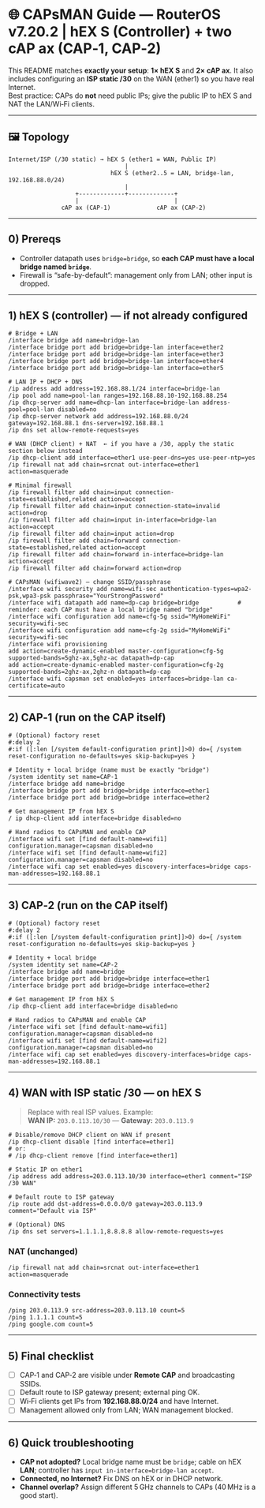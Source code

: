 # 🌐 CAPsMAN Guide — RouterOS **v7.20.2** | **hEX S** (Controller) + **two cAP ax** (CAP‑1, CAP‑2)

This README matches **exactly your setup**: **1× hEX S** and **2× cAP ax**. It also includes configuring an **ISP static /30** on the WAN (ether1) so you have real Internet.  
Best practice: CAPs do **not** need public IPs; give the public IP to hEX S and NAT the LAN/Wi‑Fi clients.

---

## 🖼️ Topology
```
Internet/ISP (/30 static) → hEX S (ether1 = WAN, Public IP)
                                 |
                             hEX S (ether2..5 = LAN, bridge-lan, 192.168.88.0/24)
                                 |
                   +-------------+-------------+
                   |                           |
               cAP ax (CAP-1)             cAP ax (CAP-2)
```

---

## 0) Prereqs
- Controller datapath uses `bridge=bridge`, so **each CAP must have a local bridge named `bridge`**.
- Firewall is “safe-by-default”: management only from LAN; other input is dropped.

---

## 1) hEX S (controller) — if not already configured
```rsc
# Bridge + LAN
/interface bridge add name=bridge-lan
/interface bridge port add bridge=bridge-lan interface=ether2
/interface bridge port add bridge=bridge-lan interface=ether3
/interface bridge port add bridge=bridge-lan interface=ether4
/interface bridge port add bridge=bridge-lan interface=ether5

# LAN IP + DHCP + DNS
/ip address add address=192.168.88.1/24 interface=bridge-lan
/ip pool add name=pool-lan ranges=192.168.88.10-192.168.88.254
/ip dhcp-server add name=dhcp-lan interface=bridge-lan address-pool=pool-lan disabled=no
/ip dhcp-server network add address=192.168.88.0/24 gateway=192.168.88.1 dns-server=192.168.88.1
/ip dns set allow-remote-requests=yes

# WAN (DHCP client) + NAT  ← if you have a /30, apply the static section below instead
/ip dhcp-client add interface=ether1 use-peer-dns=yes use-peer-ntp=yes
/ip firewall nat add chain=srcnat out-interface=ether1 action=masquerade

# Minimal firewall
/ip firewall filter add chain=input connection-state=established,related action=accept
/ip firewall filter add chain=input connection-state=invalid action=drop
/ip firewall filter add chain=input in-interface=bridge-lan action=accept
/ip firewall filter add chain=input action=drop
/ip firewall filter add chain=forward connection-state=established,related action=accept
/ip firewall filter add chain=forward in-interface=bridge-lan action=accept
/ip firewall filter add chain=forward action=drop

# CAPsMAN (wifiwave2) — change SSID/passphrase
/interface wifi security add name=wifi-sec authentication-types=wpa2-psk,wpa3-psk passphrase="YourStrongPassword"
/interface wifi datapath add name=dp-cap bridge=bridge           # reminder: each CAP must have a local bridge named "bridge"
/interface wifi configuration add name=cfg-5g ssid="MyHomeWiFi" security=wifi-sec
/interface wifi configuration add name=cfg-2g ssid="MyHomeWiFi" security=wifi-sec
/interface wifi provisioning
add action=create-dynamic-enabled master-configuration=cfg-5g supported-bands=5ghz-ax,5ghz-ac datapath=dp-cap
add action=create-dynamic-enabled master-configuration=cfg-2g supported-bands=2ghz-ax,2ghz-n datapath=dp-cap
/interface wifi capsman set enabled=yes interfaces=bridge-lan ca-certificate=auto
```

---

## 2) CAP‑1 (run on the CAP itself)
```rsc
# (Optional) factory reset
#:delay 2
#:if ([:len [/system default-configuration print]]>0) do={ /system reset-configuration no-defaults=yes skip-backup=yes }

# Identity + local bridge (name must be exactly "bridge")
/system identity set name=CAP-1
/interface bridge add name=bridge
/interface bridge port add bridge=bridge interface=ether1
/interface bridge port add bridge=bridge interface=ether2

# Get management IP from hEX S
/ ip dhcp-client add interface=bridge disabled=no

# Hand radios to CAPsMAN and enable CAP
/interface wifi set [find default-name=wifi1] configuration.manager=capsman disabled=no
/interface wifi set [find default-name=wifi2] configuration.manager=capsman disabled=no
/interface wifi cap set enabled=yes discovery-interfaces=bridge caps-man-addresses=192.168.88.1
```

---

## 3) CAP‑2 (run on the CAP itself)
```rsc
# (Optional) factory reset
#:delay 2
#:if ([:len [/system default-configuration print]]>0) do={ /system reset-configuration no-defaults=yes skip-backup=yes }

# Identity + local bridge
/system identity set name=CAP-2
/interface bridge add name=bridge
/interface bridge port add bridge=bridge interface=ether1
/interface bridge port add bridge=bridge interface=ether2

# Get management IP from hEX S
/ip dhcp-client add interface=bridge disabled=no

# Hand radios to CAPsMAN and enable CAP
/interface wifi set [find default-name=wifi1] configuration.manager=capsman disabled=no
/interface wifi set [find default-name=wifi2] configuration.manager=capsman disabled=no
/interface wifi cap set enabled=yes discovery-interfaces=bridge caps-man-addresses=192.168.88.1
```

---

## 4) WAN with ISP **static /30** — on hEX S
> Replace with real ISP values. Example:  
> **WAN IP:** `203.0.113.10/30` — **Gateway:** `203.0.113.9`

```rsc
# Disable/remove DHCP client on WAN if present
/ip dhcp-client disable [find interface=ether1]
# or:
# /ip dhcp-client remove [find interface=ether1]

# Static IP on ether1
/ip address add address=203.0.113.10/30 interface=ether1 comment="ISP /30 WAN"

# Default route to ISP gateway
/ip route add dst-address=0.0.0.0/0 gateway=203.0.113.9 comment="Default via ISP"

# (Optional) DNS
/ip dns set servers=1.1.1.1,8.8.8.8 allow-remote-requests=yes
```

### NAT (unchanged)
```rsc
/ip firewall nat add chain=srcnat out-interface=ether1 action=masquerade
```

### Connectivity tests
```rsc
/ping 203.0.113.9 src-address=203.0.113.10 count=5
/ping 1.1.1.1 count=5
/ping google.com count=5
```

---

## 5) Final checklist
- [ ] CAP‑1 and CAP‑2 are visible under **Remote CAP** and broadcasting SSIDs.  
- [ ] Default route to ISP gateway present; external ping OK.  
- [ ] Wi‑Fi clients get IPs from **192.168.88.0/24** and have Internet.  
- [ ] Management allowed only from LAN; WAN management blocked.

---

## 6) Quick troubleshooting
- **CAP not adopted?** Local bridge name must be `bridge`; cable on hEX **LAN**; controller has `input in-interface=bridge-lan accept`.  
- **Connected, no Internet?** Fix DNS on hEX or in DHCP network.  
- **Channel overlap?** Assign different 5 GHz channels to CAPs (40 MHz is a good start).
